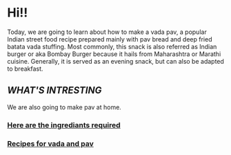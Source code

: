 # **Hi!!**
Today, we are going to learn about how to make a vada pav, a popular Indian street food recipe prepared mainly with pav bread and deep fried batata vada stuffing. Most commonly, this snack is also referred as Indian burger or aka Bombay Burger because it hails from Maharashtra or Marathi cuisine. Generally, it is served as an evening snack, but can also be adapted to breakfast.

## *WHAT'S INTRESTING*
We are also going to make pav at home. 

### **[Here are the ingrediants required](/vadapav/ingrediants)**

### **[Recipes for vada and pav ](/vadapav/recipe)**

